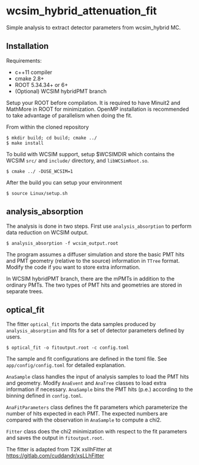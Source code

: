 # wcsim_hybrid_attenuation_fit

Simple analysis to extract detector parameters from wcsim_hybrid MC.

## Installation

Requirements:
- c++11 compiler
- cmake 2.8+
- ROOT 5.34.34+ or 6+
- (Optional) WCSIM hybridPMT branch

Setup your ROOT before compilation. It is required to have Minuit2 and MathMore in ROOT for minimization. OpenMP installation is recommended to take advantage of parallelism when doing the fit.

From within the cloned repository

```
$ mkdir build; cd build; cmake ../
$ make install
```

To build with WCSIM support, setup $WCSIMDIR which contains the WCSIM `src/` and `include/` directory, and `libWCSimRoot.so`.

```
$ cmake ../ -DUSE_WCSIM=1
```

After the build you can setup your environment

```
$ source Linux/setup.sh
```
  
## analysis_absorption

The analysis is done in two steps. First use `analysis_absorption` to perform data reduction on WCSIM output.

    $ analysis_absorption -f wcsim_output.root 

The program assumes a diffuser simulation and store the basic PMT hits and PMT geometry (relative to the source) information in `TTree` format. Modify the code if you want to store extra information.

In WCSIM hybridPMT branch, there are the mPMTs in addition to the ordinary PMTs. The two types of PMT hits and geometries are stored in separate trees.

## optical_fit

The fitter `optical_fit` imports the data samples produced by `analysis_absorption` and fits for a set of detector parameters defined by users.

    $ optical_fit -o fitoutput.root -c config.toml

The sample and fit configurations are defined in the toml file. See `app/config/config.toml` for detailed explanation.

`AnaSample` class handles the input of analysis samples to load the PMT hits and geometry. Modify `AnaEvent` and `AnaTree` classes to load extra information if necessary. `AnaSample` bins the PMT hits (p.e.) according to the binning defined in `config.toml`.

`AnaFitParameters` class defines the fit parameters which parameterize the number of hits expected in each PMT. The expected numbers are compared with the observation in `AnaSample` to compute a chi2.

`Fitter` class does the chi2 minimization with respect to the fit parameters and saves the output in `fitoutput.root`.

The fitter is adapted from T2K xsllhFitter at https://gitlab.com/cuddandr/xsLLhFitter

